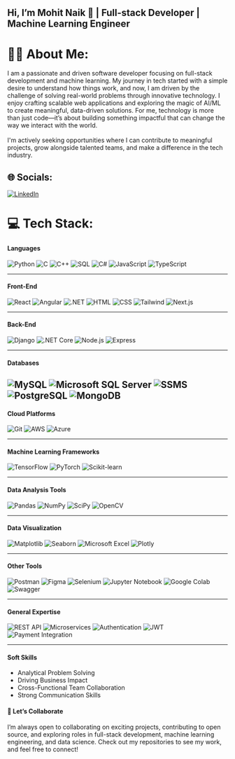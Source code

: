 ## Hi, I’m Mohit Naik 👋 | Full-stack Developer | Machine Learning Engineer


# 👨‍💻 About Me:
I am a passionate and driven software developer focusing on full-stack development and machine learning. My journey in tech started with a simple desire to understand how things work, and now, I am driven by the challenge of solving real-world problems through innovative technology. I enjoy crafting scalable web applications and exploring the magic of AI/ML to create meaningful, data-driven solutions. For me, technology is more than just code—it’s about building something impactful that can change the way we interact with the world.<br><br>I'm actively seeking opportunities where I can contribute to meaningful projects, grow alongside talented teams, and make a difference in the tech industry.<br>


## 🌐 Socials:
[![LinkedIn](https://img.shields.io/badge/LinkedIn-%230077B5.svg?logo=linkedin&logoColor=white)](https://linkedin.com/in/mohit-naik21) 

# 💻 Tech Stack:

#### **Languages**  
![Python](https://img.shields.io/badge/-Python-3776AB?logo=python&logoColor=white)  ![C](https://img.shields.io/badge/-C-A8B9CC?logo=c&logoColor=white)   ![C++](https://img.shields.io/badge/-C++-00599C?logo=cplusplus&logoColor=white)   ![SQL](https://img.shields.io/badge/-SQL-003B57?logo=microsoftsqlserver&logoColor=white)  ![C#](https://img.shields.io/badge/-C%23-239120?logo=csharp&logoColor=white)  ![JavaScript](https://img.shields.io/badge/-JavaScript-F7DF1E?logo=javascript&logoColor=black) ![TypeScript](https://img.shields.io/badge/-TypeScript-3178C6?logo=typescript&logoColor=white)  

---

#### **Front-End**  
![React](https://img.shields.io/badge/-React-61DAFB?logo=react&logoColor=black)  ![Angular](https://img.shields.io/badge/-Angular-DD0031?logo=angular&logoColor=white)  ![.NET](https://img.shields.io/badge/-DotNet-512BD4?logo=dotnet&logoColor=white)  ![HTML](https://img.shields.io/badge/-HTML-E34F26?logo=html5&logoColor=white)  ![CSS](https://img.shields.io/badge/-CSS-1572B6?logo=css3&logoColor=white)  ![Tailwind](https://img.shields.io/badge/-Tailwind-06B6D4?logo=tailwindcss&logoColor=white)  ![Next.js](https://img.shields.io/badge/-Next.js-000000?logo=nextdotjs&logoColor=white)  

---

#### **Back-End**  
![Django](https://img.shields.io/badge/-Django-092E20?logo=django&logoColor=white)  ![.NET Core](https://img.shields.io/badge/-DotNet%20Core-512BD4?logo=dotnet&logoColor=white)  ![Node.js](https://img.shields.io/badge/-Node.js-339933?logo=nodedotjs&logoColor=white)  ![Express](https://img.shields.io/badge/-Express-000000?logo=express&logoColor=white)  

---

#### **Databases**  
![MySQL](https://img.shields.io/badge/-MySQL-4479A1?logo=mysql&logoColor=white)  ![Microsoft SQL Server](https://img.shields.io/badge/-SQL%20Server-CC2927?logo=microsoftsqlserver&logoColor=white)  ![SSMS](https://img.shields.io/badge/-SSMS-CC2927?logo=microsoftsqlserver&logoColor=white)  ![PostgreSQL](https://img.shields.io/badge/-PostgreSQL-336791?logo=postgresql&logoColor=white)  ![MongoDB](https://img.shields.io/badge/-MongoDB-47A248?logo=mongodb&logoColor=white) 
---

#### **Cloud Platforms**  
![Git](https://img.shields.io/badge/-Git-F05032?logo=git&logoColor=white)  ![AWS](https://img.shields.io/badge/-AWS-232F3E?logo=amazonaws&logoColor=white)  ![Azure](https://img.shields.io/badge/-Azure-0078D4?logo=microsoftazure&logoColor=white)  

---

#### **Machine Learning Frameworks**  
![TensorFlow](https://img.shields.io/badge/-TensorFlow-FF6F00?logo=tensorflow&logoColor=white)  ![PyTorch](https://img.shields.io/badge/-PyTorch-EE4C2C?logo=pytorch&logoColor=white)  ![Scikit-learn](https://img.shields.io/badge/-Scikit%20Learn-F7931E?logo=scikitlearn&logoColor=white)  

---

#### **Data Analysis Tools**  
![Pandas](https://img.shields.io/badge/-Pandas-150458?logo=pandas&logoColor=white)  ![NumPy](https://img.shields.io/badge/-NumPy-013243?logo=numpy&logoColor=white)  ![SciPy](https://img.shields.io/badge/-SciPy-8CAAE6?logo=scipy&logoColor=white)  ![OpenCV](https://img.shields.io/badge/-OpenCV-5C3EE8?logo=opencv&logoColor=white) 

---

#### **Data Visualization**  
![Matplotlib](https://img.shields.io/badge/-Matplotlib-11557C?logo=python&logoColor=white)  ![Seaborn](https://img.shields.io/badge/-Seaborn-5C3EE8?logo=python&logoColor=white)  ![Microsoft Excel](https://img.shields.io/badge/-Excel-217346?logo=microsoftexcel&logoColor=white)  ![Plotly](https://img.shields.io/badge/-Plotly-3F4F75?logo=plotly&logoColor=white)  

---

#### **Other Tools**  
![Postman](https://img.shields.io/badge/-Postman-FF6C37?logo=postman&logoColor=white)  ![Figma](https://img.shields.io/badge/-Figma-F24E1E?logo=figma&logoColor=white)  ![Selenium](https://img.shields.io/badge/-Selenium-43B02A?logo=selenium&logoColor=white)  ![Jupyter Notebook](https://img.shields.io/badge/-Jupyter-F37626?logo=jupyter&logoColor=white)  ![Google Colab](https://img.shields.io/badge/-Google%20Colab-F9AB00?logo=googlecolab&logoColor=white)  ![Swagger](https://img.shields.io/badge/-Swagger-85EA2D?logo=swagger&logoColor=white)  

---

#### **General Expertise**  
![REST API](https://img.shields.io/badge/-REST%20API-009688?logo=api&logoColor=white)  ![Microservices](https://img.shields.io/badge/-Microservices-6A1B9A?logo=graphql&logoColor=white)  ![Authentication](https://img.shields.io/badge/-Authentication-FF6F00?logo=security&logoColor=white)  ![JWT](https://img.shields.io/badge/-JWT-000000?logo=jsonwebtokens&logoColor=white)  ![Payment Integration](https://img.shields.io/badge/-Stripe-008CDD?logo=stripe&logoColor=white)  

---

#### **Soft Skills**  
- Analytical Problem Solving  
- Driving Business Impact  
- Cross-Functional Team Collaboration  
- Strong Communication Skills

#### 🚀 Let’s Collaborate
I’m always open to collaborating on exciting projects, contributing to open source, and exploring roles in full-stack development, machine learning engineering, and data science. Check out my repositories to see my work, and feel free to connect!


